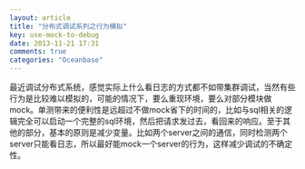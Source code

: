 ```yaml
---
layout: article
title: "分布式调试系列之行为模拟"
key: use-mock-to-debug
date: 2013-11-21 17:31
comments: true
categories: "Oceanbase"
---
```


  最近调试分布式系统，感觉实际上什么看日志的方式都不如带集群调试，当然有些行为是比较难以模拟的，可能的情况下，要么重现环境，要么对部分模块做mock。单测带来的便利性是远超过不做mock省下的时间的，比如与sql相关的逻辑完全可以启动一个完整的sql环境，然后把请求发过去，看回来的响应。至于其他的部分，基本的原则是减少变量。比如两个server之间的通信，同时检测两个server只能看日志，所以最好能mock一个server的行为，这样减少调试的不确定性。

